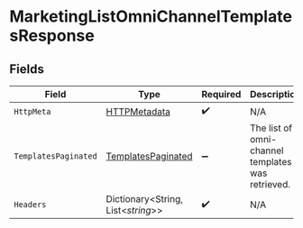# MarketingListOmniChannelTemplatesResponse


## Fields

| Field                                                               | Type                                                                | Required                                                            | Description                                                         |
| ------------------------------------------------------------------- | ------------------------------------------------------------------- | ------------------------------------------------------------------- | ------------------------------------------------------------------- |
| `HttpMeta`                                                          | [HTTPMetadata](../../Models/Components/HTTPMetadata.md)             | :heavy_check_mark:                                                  | N/A                                                                 |
| `TemplatesPaginated`                                                | [TemplatesPaginated](../../Models/Components/TemplatesPaginated.md) | :heavy_minus_sign:                                                  | The list of omni-channel templates was retrieved.                   |
| `Headers`                                                           | Dictionary<String, List<*string*>>                                  | :heavy_check_mark:                                                  | N/A                                                                 |
